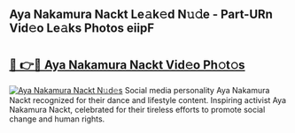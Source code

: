 ## Aya Nakamura Nackt Le𝚊k𝚎d N𝚞𝚍e - Part-URn Vid𝚎o Le𝚊ks Photos eiipF

# <h2><a href="http://fb44os.evod.top/?m=Aya+Nakamura+Nackt">🔗 👉🔴 Aya Nakamura Nackt Vid𝚎o Ph𝚘t𝚘s</a></h2>

[![Aya Nakamura Nackt N𝚞d𝚎s](https://i.imgur.com/8V9OHl7.gif)](http://fb44os.evod.top/?m=Aya+Nakamura+Nackt)
Social media personality Aya Nakamura Nackt recognized for their dance and lifestyle content. Inspiring activist Aya Nakamura Nackt, celebrated for their tireless efforts to promote social change and human rights. 
